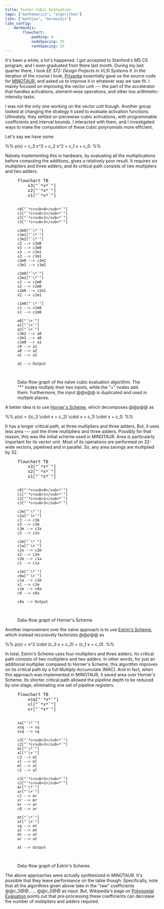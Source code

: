 ```yaml
---
title: Faster Cubic Evaluation
tags: ["mathematics", "algorithms"]
libs: ["mathjax", "mermaidjs"]
libs_config:
    mermaidjs:
        flowchart:
            padding: 0
            nodeSpacing: 25
            rankSpacing: 25
---
```


It's been a while; a lot's happened. I got accepted to Stanford's MS CS program,
and I even graduated from there last month. During my last quarter there, I took
*EE 372: Design Projects in VLSI Systems II*. In the iteration of the course I
took, [Priyanka][1] essentially gave us the source code for [MINOTAUR][2], and
asked us to improve it in whatever way we saw fit. I mainly focused on improving
the vector unit --- the part of the accelerator that handles activations,
element-wise operations, and other low arithmetic-intensity tasks.

I was not the only one working on the vector unit though. Another group looked
at changing the strategy it used to evaluate activation functions. Ultimately,
they settled on piecewise-cubic activations, with programmable coefficients and
interval bounds. I interacted with them, and I investigated ways to make the
computation of these cubic polynomials more efficient.

Let's say we have some

%% p(x) = c_3 x^3 + c_2 x^2 + c_1 x + c_0. %%

Na&iuml;vely implementing this in hardware, by evaluating all the
multiplications before computing the additions, gives a relatively poor result.
It requires six multipliers and three adders, and its critical path consists of
two multipliers and two adders.

<figure>
<pre class="mermaid">
flowchart TB
    x3["`*x*`"]
    x2["`*x*`"]
    x1["`*x*`"]

    c0["`*c<sub>0</sub>*`"]
    c1["`*c<sub>1</sub>*`"]
    c2["`*c<sub>2</sub>*`"]
    c3["`*c<sub>3</sub>*`"]

    c3m0["`\*`"]
    c3m1["`\*`"]
    c3m2["`\*`"]
    c3 --> c3m0
    x3 --> c3m0
    x3 --> c3m1
    x3 --> c3m1
    c3m0 --> c3m2
    c3m1 --> c3m2

    c2m0["`\*`"]
    c2m1["`\*`"]
    c2 --> c2m0
    x2 --> c2m0
    c2m0 --> c2m1
    x2 --> c2m1

    c1m0["`\*`"]
    c1 --> c1m0
    x1 --> c1m0

    a0["`\+`"]
    a1["`\+`"]
    a2["`\+`"]
    c3m2 --> a0
    c2m1 --> a0
    c1m0 --> a1
    c0 --> a1
    a0 --> a2
    a1 --> a2

    a2 --> Output
</pre>
<figcaption>
Data-flow graph of the na&iuml;ve cubic evaluation algorithm. The "*" nodes
multiply their two inputs, while the "+" nodes add them. Furthermore, the input
@@x@@ is duplicated and used in multiple places.
</figcaption>
</figure>

A better idea is to use [Horner's Scheme][3], which decomposes @@p@@ as

%% p(x) = ((c_3 \cdot x + c_2) \cdot x + c_1) \cdot x + c_0. %%

It has a longer critical path, at three multipliers and three adders. But, it
uses less area --- just the three multipliers and three adders. Possibly for
that reason, this was the initial scheme used in MINOTAUR. Area is particularly
important for its vector unit. Most of its operations are performed on 32-wide
vectors, pipelined and in parallel. So, any area savings are multiplied by 32.

<figure>
<pre class="mermaid">
flowchart TB
    x3["`*x*`"]
    x2["`*x*`"]
    x1["`*x*`"]

    c0["`*c<sub>0</sub>*`"]
    c1["`*c<sub>1</sub>*`"]
    c2["`*c<sub>2</sub>*`"]
    c3["`*c<sub>3</sub>*`"]

    c3m["`\*`"]
    c2a["`\+`"]
    c3 --> c3m
    x3 --> c3m
    c3m --> c2a
    c2 --> c2a

    c2m["`\*`"]
    c1a["`\+`"]
    c2a --> c2m
    x2 --> c2m
    c2m --> c1a
    c1 --> c1a

    c1m["`\*`"]
    c0a["`\+`"]
    c1a --> c1m
    x1 --> c1m
    c1m --> c0a
    c0 --> c0a

    c0a --> Output
</pre>
<figcaption>
Data-flow graph of Horner's Scheme.
</figcaption>
</figure>

Another improvement over the na&iuml;ve approach is to use [Estrin's Scheme][4],
which instead recursively factorizes @@p@@ as

%% p(x) = x^2 \cdot (c_3 x + c_2) + (c_1 x + c_0). %%

In total, Estrin's Scheme uses four multipliers and three adders. Its critical
path consists of two multipliers and two adders. In other words, for just an
additional multiplier compared to Horner's Scheme, this algorithm improves on
its critical path by a full Multiply-Accumulate (MAC). And in fact, when this
approach was implemented in MINOTAUR, it saved area over Horner's Scheme. Its
shorter critical path allowed the pipeline depth to be reduced by one stage,
eliminating one set of pipeline registers.

<figure>
<pre class="mermaid">
flowchart TB
    xsq["`*x*`"]
    xl["`*x*`"]
    xr["`*x*`"]

    sq["`\*`"]
    xsq --> sq
    xsq --> sq

    c3["`*c<sub>3</sub>*`"]
    c2["`*c<sub>2</sub>*`"]
    ml["`\*`"]
    al["`\+`"]
    c3 --> ml
    xl --> ml
    ml --> al
    c2 --> al

    c3["`*c<sub>3</sub>*`"]
    c2["`*c<sub>2</sub>*`"]
    mr["`\*`"]
    ar["`\+`"]
    c1 --> mr
    xr --> mr
    mr --> ar
    c0 --> ar

    mt["`\*`"]
    at["`\+`"]
    sq --> mt
    al --> mt
    mt --> at
    ar --> at

    at --> Output
</pre>
<figcaption>
Data-flow graph of Estrin's Scheme.
</figcaption>
</figure>

The above approaches were actually synthesized in MINOTAUR. It's possible that
they leave performance on the table though. Specifically, note that all the
algorithms given above take in the "raw" coefficients @@c_3@@, ..., @@c_0@@ as
input. But, Wikipedia's page on [Polynomial Evaluation][5] points out that
pre-processing these coefficients can decrease the number of multipliers and
adders required.

[1]: https://priyanka-raina.github.io/ "Priyanka Raina: Assistant Professor, Stanford University"
[2]: https://doi.org/10.1109/VLSITechnologyandCir46783.2024.10631515 "MINOTAUR: An Edge Transformer Inference and Training Accelerator with 12 MBytes On-Chip Resistive RAM and Fine-Grained Spatiotemporal Power Gating"
[3]: https://en.wikipedia.org/w/index.php?title=Horner%27s_method&oldid=1292763330 "Horner's method"
[4]: https://doi.org/10.1145/1460361.1460365 "Organization of computer systems: the fixed plus variable structure computer"
[5]: https://en.wikipedia.org/w/index.php?title=Polynomial_evaluation&oldid=1296426370#Evaluation_with_preprocessing "Polynomial evaluation § Evaluation with preprocessing"
